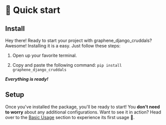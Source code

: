 
#  🏁  Quick start

## Install

Hey there! Ready to start your project with graphene_django_cruddals? Awesome! Installing it is a easy. Just follow these steps:

1. Open up your favorite terminal.

2. Copy and paste the following command:
`pip install graphene_django_cruddals`

***Everything is ready!***

## Setup

Once you've installed the package, you'll be ready to start! You **don't need to worry** about any additional configurations.
Want to see it in action? Head over to the [Basic Usage](/GUIDE-TUTORIALS/Basic-Usage) section to experience its first usage 🚀.


